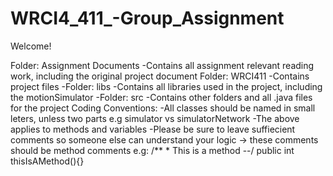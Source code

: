 # WRCI4_411_-Group_Assignment

Welcome!

Folder: Assignment Documents
		-Contains all assignment relevant reading work, including the original project document
Folder: WRCI411
		-Contains project files
			-Folder: libs
				-Contains all libraries used in the project, including the motionSimulator
			-Folder: src
				-Contains other folders and all .java files for the project
Coding Conventions:
	-All classes should be named in small leters, unless two parts e.g simulator vs simulatorNetwork
	-The above applies to methods and variables
	-Please be sure to leave suffiecient comments so someone else can understand your logic -> these comments should be method comments
		e.g: /**
		     * This is a method
		     --/
		     public int thisIsAMethod(){}